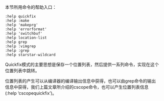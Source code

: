 本节所用命令的帮助入口：

```
:help quickfix
:help :make
:help 'makeprg'
:help 'errorformat'
:help 'switchbuf'
:help location-list
:help grep
:help :vimgrep
:help :grep
:help starstar-wildcard
```

Quickfix模式的主要思想是保存一个位置列表，然后提供一系列命令，实现在这个位置列表中跳转。

位置列表的产生可以从编译器的编译输出信息中获得，也可以由grep命令的输出信息中获得，我们上篇文章所介绍的cscope命令，也可以产生位置列表信息(:help ‘cscopequickfix’)。